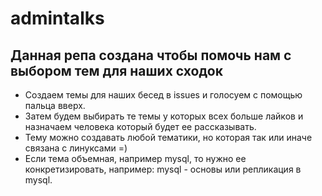 # admintalks

## Данная репа создана чтобы помочь нам с выбором тем для наших сходок
* Создаем темы для наших бесед в issues и голосуем с помощью пальца вверх.
* Затем будем выбирать те темы у которых всех больше лайков и назначаем человека который будет ее рассказывать.
* Тему можно создавать любой тематики, но которая так или иначе связана с линуксами =)
* Если тема объемная, например mysql, то нужно ее конкретизировать, например: mysql - основы или репликация в mysql.

